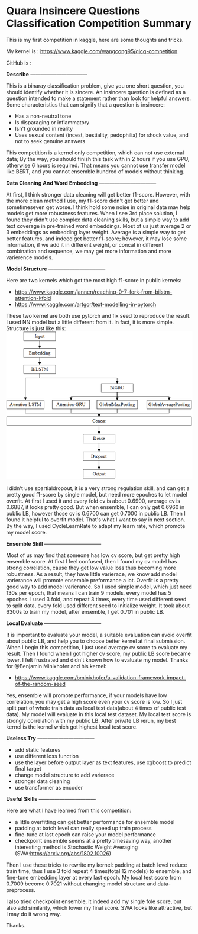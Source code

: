 Quara Insincere Questions Classification Competition Summary
===================================

  
This is my first competition in kaggle, here are some thoughts and tricks.

My kernel is : https://www.kaggle.com/wangcong95/qicq-competition

GitHub is :

**Describe**
———————————

This is a binaray classification problem, give you one short question, you should identify whether it is sincere. An insincere question is defined as a question intended to make a statement rather than look for helpful answers. Some characteristics that can signify that a question is insincere:

 - Has a non-neutral tone
 - Is disparaging or inflammatory
 - Isn't grounded in reality
 - Uses sexual content (incest, bestiality, pedophilia) for shock value, and not to seek genuine answers

This competition is a kernel only competition, which can not use external data; By the way, you should finish this task with in 2 hours if you use GPU, otherwise 6 hours is required. That means you cannot use transfer model like BERT, and you cannot ensemble hundred of models without thinking.

**Data Cleaning And Word Embedding**
———————————

At first, I think stronger data cleaning will get better f1-score. However, with the more clean method I use, my f1-score didn't get better and sometimeseven get worse. I think hold some noise in original data may help models get more robustness features. When I see 3rd place solution, I found they didn't use complex data cleaning skills, but a simple way to add text coverage in pre-trained word embeddings. Most of us just average 2 or 3 embeddings as embedding layer weight. Average is a simple way to get better features, and indeed get better f1-score; however, it may lose some information, if we add it in different weight, or concat in different combination and sequence, we may get more information and more varierence models.

**Model Structure**
———————————

Here are two kernels which got the most high f1-score in public kernels:

 - https://www.kaggle.com/jannen/reaching-0-7-fork-from-bilstm-attention-kfold
 - https://www.kaggle.com/artgor/text-modelling-in-pytorch

These two kernel are both use pytorch and fix seed to reproduce the result. I used NN model but a little different from it. In fact, it is more simple. Structure is just like this:
![Image text](https://github.com/OnionWang/QIQC-Competition/blob/master/model_structure.png)

I didn't use spartialdropout, it is a very strong regulation skill, and can get a pretty good f1-score by single model, but need more epoches to let model overfit. At first I used it and every fold cv is about 0.6900, average cv is 0.6887, it looks pretty good. But when ensemble, I can only get 0.6960 in public LB, however those cv is 0.6700 can get 0.7000 in public LB. Then I found it helpful to overfit model. That's what I want to say in next section. By the way, I used CycleLearnRate to adapt my learn rate, which promote my model score.

**Ensemble Skill**
———————————

Most of us may find that someone has low cv score, but get pretty high ensemble score. At first I feel confused, then I found my cv model has strong correlation, cause they get low value loss thus becoming more robustness. As a result, they have little varierace, we know add model varierance will promote ensemble preformance a lot. Overfit is a pretty good way to add model varierance. So I used simple model, which just need 130s per epoch, that means I can train 9 models, every model has 5 epoches. I used 3 fold, and repeat 3 times, every time used different seed to split data, every fold used different seed to initialize weight. It took about 6300s to train my model, after ensemble, I get 0.701 in public LB.

**Local Evaluate**
———————————

It is important to evaluate your model, a suitable evaluation can avoid overfit about public LB, and help you to choose better kernel at final submission. When I begin this competition, I just used average cv score to evaluate my result. Then I found when I got higher cv score, my public LB score became lower. I felt frustrated and didn't known how to evaluate my model. Thanks for @Benjamin Minixhofer and his kernel:

 - https://www.kaggle.com/bminixhofer/a-validation-framework-impact-of-the-random-seed

Yes, ensemble will promote performance, if your models have low correlation, you may get a high score even your cv score is low. So I just split part of whole train data as local test data(about 4 times of public test data). My model will evaluate in this local test dataset. My local test score is strongly correlation with my public LB. After private LB rerun, my best kernel is the kernel which got highest local test score.

**Useless Try**
———————————

 - add static features
 - use different loss function
 - use the layer before output layer as text features, use xgboost to predict final target
 - change model structure to add varierace
 - stronger data cleaning
 - use transformer as encoder

**Useful Skills**
———————————

Here are what I have learned from this competition:

 - a little overfitting can get better performance for ensemble model
 - padding at batch level can really speed up train process
 - fine-tune at last epoch can raise your model performance
 - checkpoint ensemble seems at a pretty timesaving way, another interesting method is Stochastic Weight Averaging (SWA:https://arxiv.org/abs/1802.10026)

Then I use these tricks to rewrite my kernel:
padding at batch level reduce train time, thus I use 3 fold repeat 4 times(total 12 models) to ensemble, and fine-tune embedding layer at every last epoch. My local test score from 0.7009 become 0.7021 without changing model structure and data-preprocess.

 I also tried checkpoint ensemble, it indeed add my single fole score, but also add similarity, which lower my final score. SWA looks like attractive, but I may do it wrong way.

Thanks.
